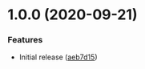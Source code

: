# 1.0.0 (2020-09-21)


### Features

* Initial release ([aeb7d15](https://github.com/Alorel/preact-shadow-root/commit/aeb7d153298207a12a21ab0efa257801d87fd8cd))
